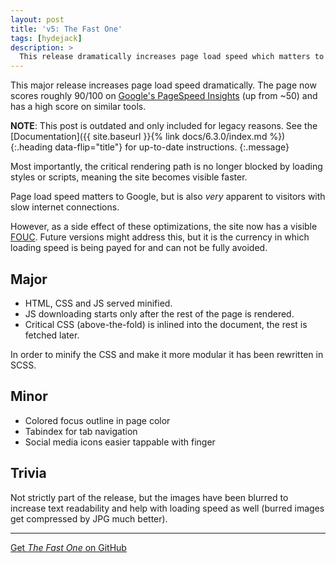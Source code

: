 ```yaml
---
layout: post
title: 'v5: The Fast One'
tags: [hydejack]
description: >
  This release dramatically increases page load speed which matters to Google and visitors with slow connections alike.
---
```


This major release increases page load speed dramatically. The page now scores roughly 90/100 on [Google's PageSpeed Insights](https://developers.google.com/speed/pagespeed/insights/?url=http%3A%2F%2Fqwtel.com%2Fhydejack%2F) (up from ~50) and has a high score on similar tools.

**NOTE**: This post is outdated and only included for legacy reasons.
See the [Documentation]({{ site.baseurl }}{% link docs/6.3.0/index.md %}){:.heading data-flip="title"} for up-to-date instructions.
{:.message}

Most importantly, the critical rendering path is no longer blocked by loading styles or scripts, meaning the site becomes visible faster.

Page load speed matters to Google, but is also *very* apparent to visitors with slow internet connections.

However, as a side effect of these optimizations, the site now has a visible [FOUC](https://en.wikipedia.org/wiki/Flash_of_unstyled_content).
Future versions might address this, but it is the currency in which loading speed is being payed for and can not be fully avoided.

## Major

* HTML, CSS and JS served minified.
* JS downloading starts only after the rest of the page is rendered.
* Critical CSS (above-the-fold) is inlined into the document, the rest is fetched later.

In order to minify the CSS and make it more modular it has been rewritten in SCSS.


## Minor

* Colored focus outline in page color
* Tabindex for tab navigation
* Social media icons easier tappable with finger

## Trivia

Not strictly part of the release, but the images have been blurred to increase text readability and help with loading speed as well (burred images get compressed by JPG much better).

***

[Get *The Fast One* on GitHub](https://github.com/qwtel/hydejack/releases/tag/v5.0.0)
